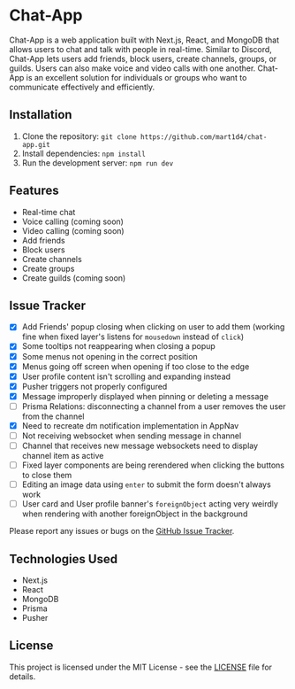 # Chat-App

Chat-App is a web application built with Next.js, React, and MongoDB that allows users to chat and talk with people in real-time. Similar to Discord, Chat-App lets users add friends, block users, create channels, groups, or guilds. Users can also make voice and video calls with one another. Chat-App is an excellent solution for individuals or groups who want to communicate effectively and efficiently.

## Installation

1. Clone the repository: `git clone https://github.com/mart1d4/chat-app.git`
2. Install dependencies: `npm install`
3. Run the development server: `npm run dev`

## Features

-   Real-time chat
-   Voice calling (coming soon)
-   Video calling (coming soon)
-   Add friends
-   Block users
-   Create channels
-   Create groups
-   Create guilds (coming soon)

## Issue Tracker

-   [x] Add Friends' popup closing when clicking on user to add them (working fine when fixed layer's listens for `mousedown` instead of `click`)
-   [x] Some tooltips not reappearing when closing a popup
-   [x] Some menus not opening in the correct position
-   [x] Menus going off screen when opening if too close to the edge
-   [x] User profile content isn't scrolling and expanding instead
-   [x] Pusher triggers not properly configured
-   [x] Message improperly displayed when pinning or deleting a message
-   [ ] Prisma Relations: disconnecting a channel from a user removes the user from the channel
-   [x] Need to recreate dm notification implementation in AppNav
-   [ ] Not receiving websocket when sending message in channel
-   [ ] Channel that receives new message websockets need to display channel item as active
-   [ ] Fixed layer components are being rerendered when clicking the buttons to close them
-   [ ] Editing an image data using `enter` to submit the form doesn't always work
-   [ ] User card and User profile banner's `foreignObject` acting very weirdly when rendering with another foreignObject in the background

Please report any issues or bugs on the [GitHub Issue Tracker](https://github.com/mart1d4/chat-app/issues).

## Technologies Used

-   Next.js
-   React
-   MongoDB
-   Prisma
-   Pusher

## License

This project is licensed under the MIT License - see the [LICENSE](LICENSE) file for details.
